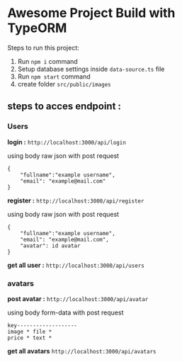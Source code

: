 # Awesome Project Build with TypeORM

Steps to run this project:

1. Run `npm i` command
2. Setup database settings inside `data-source.ts` file
3. Run `npm start` command
4. create folder `src/public/images`

## steps to acces endpoint :

### Users

**login :**
`http://localhost:3000/api/login`

using body raw json with post request

```
{
	"fullname":"example username",
	"email": "example@mail.com"
}
```

**register :**
`http://localhost:3000/api/register`

using body raw json with post request

```
{
	"fullname":"example username",
	"email": "example@mail.com",
	"avatar": id avatar
}
```

**get all user :**
`http://localhost:3000/api/users`

### avatars

**post avatar :**
`http://localhost:3000/api/avatar`

using body form-data with post request

```
key-------------------
image * file *
price * text *
```

**get all avatars**
`http://localhost:3000/api/avatars`
